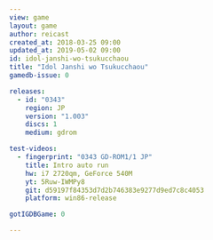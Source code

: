 ```yaml
---
view: game
layout: game
author: reicast
created_at: 2018-03-25 09:00
updated_at: 2019-05-02 09:00
id: idol-janshi-wo-tsukucchaou
title: "Idol Janshi wo Tsukucchaou"
gamedb-issue: 0

releases:
  - id: "0343"
    region: JP
    version: "1.003"
    discs: 1
    medium: gdrom

test-videos:
  - fingerprint: "0343 GD-ROM1/1 JP"
    title: Intro auto run
    hw: i7 2720qm, GeForce 540M
    yt: 5Ruw-IWMPy8
    git: d59197f84353d7d2b746383e9277d9ed7c8c4053
    platform: win86-release

gotIGDBGame: 0

---
```

